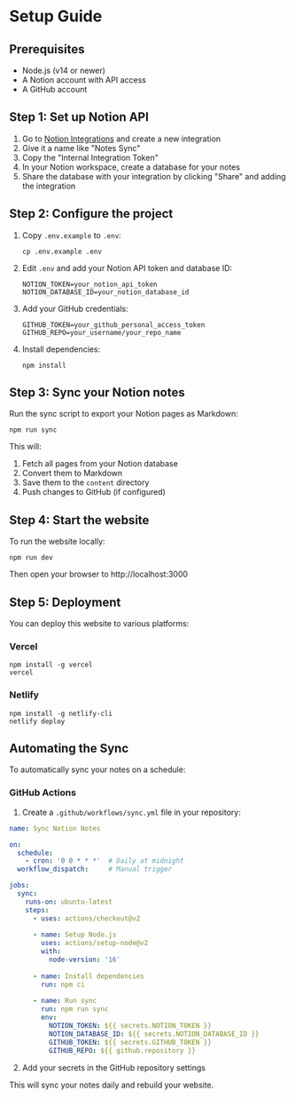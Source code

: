 # Setup Guide

## Prerequisites

- Node.js (v14 or newer)
- A Notion account with API access
- A GitHub account

## Step 1: Set up Notion API

1. Go to [Notion Integrations](https://www.notion.so/my-integrations) and create a new integration
2. Give it a name like "Notes Sync"
3. Copy the "Internal Integration Token"
4. In your Notion workspace, create a database for your notes
5. Share the database with your integration by clicking "Share" and adding the integration

## Step 2: Configure the project

1. Copy `.env.example` to `.env`:
   ```
   cp .env.example .env
   ```

2. Edit `.env` and add your Notion API token and database ID:
   ```
   NOTION_TOKEN=your_notion_api_token
   NOTION_DATABASE_ID=your_notion_database_id
   ```

3. Add your GitHub credentials:
   ```
   GITHUB_TOKEN=your_github_personal_access_token
   GITHUB_REPO=your_username/your_repo_name
   ```

4. Install dependencies:
   ```
   npm install
   ```

## Step 3: Sync your Notion notes

Run the sync script to export your Notion pages as Markdown:

```
npm run sync
```

This will:
1. Fetch all pages from your Notion database
2. Convert them to Markdown
3. Save them to the `content` directory
4. Push changes to GitHub (if configured)

## Step 4: Start the website

To run the website locally:

```
npm run dev
```

Then open your browser to http://localhost:3000

## Step 5: Deployment

You can deploy this website to various platforms:

### Vercel

```
npm install -g vercel
vercel
```

### Netlify

```
npm install -g netlify-cli
netlify deploy
```

## Automating the Sync

To automatically sync your notes on a schedule:

### GitHub Actions

1. Create a `.github/workflows/sync.yml` file in your repository:

```yaml
name: Sync Notion Notes

on:
  schedule:
    - cron: '0 0 * * *'  # Daily at midnight
  workflow_dispatch:     # Manual trigger

jobs:
  sync:
    runs-on: ubuntu-latest
    steps:
      - uses: actions/checkout@v2
      
      - name: Setup Node.js
        uses: actions/setup-node@v2
        with:
          node-version: '16'
          
      - name: Install dependencies
        run: npm ci
        
      - name: Run sync
        run: npm run sync
        env:
          NOTION_TOKEN: ${{ secrets.NOTION_TOKEN }}
          NOTION_DATABASE_ID: ${{ secrets.NOTION_DATABASE_ID }}
          GITHUB_TOKEN: ${{ secrets.GITHUB_TOKEN }}
          GITHUB_REPO: ${{ github.repository }}
```

2. Add your secrets in the GitHub repository settings

This will sync your notes daily and rebuild your website. 